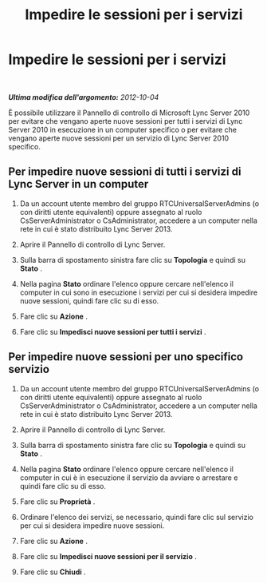﻿---
title: Impedire le sessioni per i servizi
TOCTitle: Impedire le sessioni per i servizi
ms:assetid: 4b541c72-cdc1-4f86-a5a8-c43c24f41d8b
ms:mtpsurl: https://technet.microsoft.com/it-it/library/JJ688049(v=OCS.15)
ms:contentKeyID: 49887553
ms.date: 08/24/2015
mtps_version: v=OCS.15
ms.translationtype: HT
---

# Impedire le sessioni per i servizi

 

_**Ultima modifica dell'argomento:** 2012-10-04_

È possibile utilizzare il Pannello di controllo di Microsoft Lync Server 2010 per evitare che vengano aperte nuove sessioni per tutti i servizi di Lync Server 2010 in esecuzione in un computer specifico o per evitare che vengano aperte nuove sessioni per un servizio di Lync Server 2010 specifico.

## Per impedire nuove sessioni di tutti i servizi di Lync Server in un computer

1.  Da un account utente membro del gruppo RTCUniversalServerAdmins (o con diritti utente equivalenti) oppure assegnato al ruolo CsServerAdministrator o CsAdministrator, accedere a un computer nella rete in cui è stato distribuito Lync Server 2013.

2.  Aprire il Pannello di controllo di Lync Server.

3.  Sulla barra di spostamento sinistra fare clic su **Topologia** e quindi su **Stato** .

4.  Nella pagina **Stato** ordinare l'elenco oppure cercare nell'elenco il computer in cui sono in esecuzione i servizi per cui si desidera impedire nuove sessioni, quindi fare clic su di esso.

5.  Fare clic su **Azione** .

6.  Fare clic su **Impedisci nuove sessioni per tutti i servizi** .

## Per impedire nuove sessioni per uno specifico servizio

1.  Da un account utente membro del gruppo RTCUniversalServerAdmins (o con diritti utente equivalenti) oppure assegnato al ruolo CsServerAdministrator o CsAdministrator, accedere a un computer nella rete in cui è stato distribuito Lync Server 2013.

2.  Aprire il Pannello di controllo di Lync Server.

3.  Sulla barra di spostamento sinistra fare clic su **Topologia** e quindi su **Stato** .

4.  Nella pagina **Stato** ordinare l'elenco oppure cercare nell'elenco il computer in cui è in esecuzione il servizio da avviare o arrestare e quindi fare clic su di esso.

5.  Fare clic su **Proprietà** .

6.  Ordinare l'elenco dei servizi, se necessario, quindi fare clic sul servizio per cui si desidera impedire nuove sessioni.

7.  Fare clic su **Azione** .

8.  Fare clic su **Impedisci nuove sessioni per il servizio** .

9.  Fare clic su **Chiudi** .

